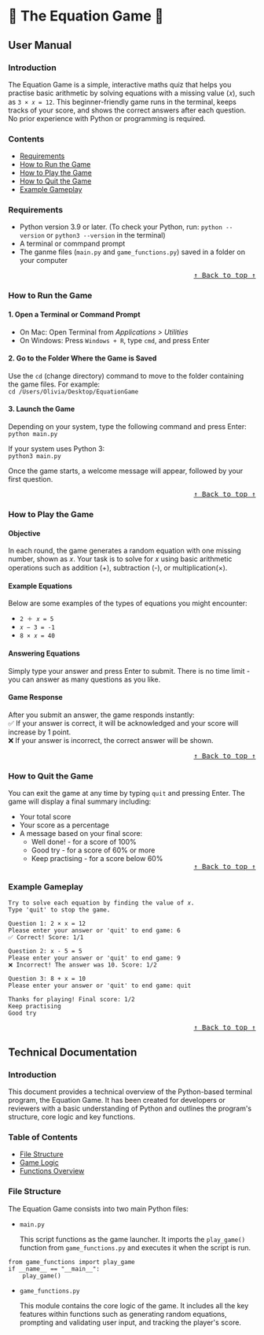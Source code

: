 # :1234: The Equation Game :1234:
## User Manual

### Introduction
The Equation Game is a simple, interactive maths quiz that helps you practise basic arithmetic by solving equations with a missing value (𝑥), such as ```3 × 𝑥 = 12```. This beginner-friendly game runs in the terminal, keeps tracks of your score, and shows the correct answers after each question. No prior experience with Python or programming is required.

### Contents
- [Requirements](#requirements)
- [How to Run the Game](#how-to-run-the-game)
- [How to Play the Game](#how-to-play-the-game)
- [How to Quit the Game](#how-to-quit-the-game)
- [Example Gameplay](#example-gameplay)
  
### Requirements
- Python version 3.9 or later. (To check your Python, run: ```python --version``` or ```python3 --version``` in the terminal)
- A terminal or commpand prompt
- The ganme files (```main.py``` and ```game_functions.py```) saved in a folder on your computer
<div align="right"><kbd><a href="#table-of-contents">↑ Back to top ↑</a></kbd></div>

### How to Run the Game
#### 1. Open a Terminal or Command Prompt
- On Mac: Open Terminal from _Applications > Utilities_
- On Windows: Press `Windows + R`, type `cmd`, and press Enter

#### 2. Go to the Folder Where the Game is Saved
Use the `cd` (change directory) command to move to the folder containing the game files. For example: <br>
`cd /Users/Olivia/Desktop/EquationGame`

#### 3. Launch the Game
Depending on your system, type the following command and press Enter: <br>
`python main.py`

If your system uses Python 3: <br>
`python3 main.py`

Once the game starts, a welcome message will appear, followed by your first question.
<div align="right"><kbd><a href="#table-of-contents">↑ Back to top ↑</a></kbd></div>

### How to Play the Game
#### Objective
In each round, the game generates a random equation with one missing number, shown as 𝑥. Your task is to solve for 𝑥 using basic arithmetic operations such as addition (+), subtraction (-), or multiplication(×).

#### Example Equations
Below are some examples of the types of equations you might encounter:
- ```2 ＋ 𝑥 = 5```
- ```𝑥 − 3 = -1```
- ```8 × 𝑥 = 40```

#### Answering Equations
Simply type your answer and press Enter to submit.
There is no time limit - you can answer as many questions as you like.

#### Game Response
After you submit an answer, the game responds instantly:  
✅ If your answer is correct, it will be acknowledged and your score will increase by 1 point.<br>
❌ If your answer is incorrect, the correct answer will be shown.
<div align="right"><kbd><a href="#table-of-contents">↑ Back to top ↑</a></kbd></div>

### How to Quit the Game
You can exit the game at any time by typing `quit` and pressing Enter. The game will display a final summary including: 
- Your total score
- Your score as a percentage 
- A message based on your final score:
  - Well done! - for a score of 100%
  - Good try - for a score of 60% or more
  - Keep practising - for a score below 60%
  <div align="right"><kbd><a href="#table-of-contents">↑ Back to top ↑</a></kbd></div>

### Example Gameplay
```🔢 Welcome to The Equation Game! 🔢  
Try to solve each equation by finding the value of 𝑥.
Type 'quit' to stop the game.

Question 1: 2 × x = 12  
Please enter your answer or 'quit' to end game: 6
✅ Correct! Score: 1/1

Question 2: x - 5 = 5  
Please enter your answer or 'quit' to end game: 9
❌ Incorrect! The answer was 10. Score: 1/2

Question 3: 8 + x = 10  
Please enter your answer or 'quit' to end game: quit

Thanks for playing! Final score: 1/2
Keep practising
Good try
```
<div align="right"><kbd><a href="#table-of-contents">↑ Back to top ↑</a></kbd></div>

## Technical Documentation

### Introduction
This document provides a technical overview of the Python-based terminal program, the Equation Game. It has been created for developers or reviewers with a basic understanding of Python and outlines the program's structure, core logic and key functions.

### Table of Contents
- [File Structure](#file-structure)
- [Game Logic](#game-logic)
- [Functions Overview](#functions-overview)

### File Structure
The Equation Game consists into two main Python files:

- ```main.py```

  This script functions as the game launcher. It imports the ```play_game()``` function from ```game_functions.py``` and executes it when the script is run.
  
```
from game_functions import play_game
if __name__ == "__main__":
    play_game()
```

- ```game_functions.py```

  This module contains the core logic of the game. It includes all the key features within functions such as generating random equations, prompting and validating user input, and tracking the player's score. 



